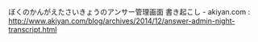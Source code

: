 ぼくのかんがえたさいきょうのアンサー管理画面 書き起こし - akiyan.com : http://www.akiyan.com/blog/archives/2014/12/answer-admin-night-transcript.html
